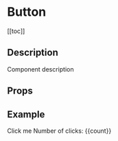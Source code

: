 <script setup>
import { ref } from 'vue';
import component from './index.vue'

const count = ref(0);
const variant = ref('default');
</script>

# Button

[[toc]]

## Description

Component description

## Props

<props-parser :props="component.props" />

## Example

<code-example>
<dsp-button @click="count++" :variant="variant">Click me</dsp-button>
<span>Number of clicks: {{count}}</span>
<variant-selector v-model="variant" :variants="['default', 'gradient']" />

<template v-slot:html>

```html
<dsp-button @click="count++" :variant="variant">
  Click me
</dsp-button>
<span>Number of clicks: {{count}}</span>
<variant-selector v-model="variant" :variants="['default', 'gradient']" />
```

</template>

<template v-slot:js>

```js
const count = ref(0);
const variant = ref('default');
```

</template>
</code-example>
